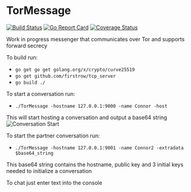 # TorMessage
[![Build Status](https://travis-ci.com/ConnorJarvis/TorMessage.svg?branch=master)](https://travis-ci.org/ConnorJarvis/TorMessage)
[![Go Report Card](https://goreportcard.com/badge/github.com/ConnorJarvis/TorMessage)](https://goreportcard.com/report/github.com/ConnorJarvis/TorMessage)
[![Coverage Status](https://coveralls.io/repos/github/ConnorJarvis/TorMessage/badge.svg?branch=master&service=github)](https://coveralls.io/github/ConnorJarvis/TorMessage?branch=master)

Work in progress messenger that communicates over Tor and supports forward secrecy

To build run:
- `go get go get golang.org/x/crypto/curve25519`
- `go get github.com/firstrow/tcp_server`
- `go build ./`

To start a conversation run:
- `./TorMessage -hostname 127.0.0.1:9000 -name Connor -host`

This will start hosting a conversation and output a base64 string
![Conversation Start](https://i.vangel.io/IOzbh.png)

To start the partner conversation run:
- `./TorMessage -hostname 127.0.0.1:9001 -name Connor2 -extradata $base64_string`

This base64 string contains the hostname, public key and 3 initial keys needed to initialize a conversation

To chat just enter text into the console